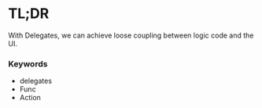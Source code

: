 # TL;DR
With Delegates, we can achieve loose coupling between logic code and the UI.

### Keywords
* delegates
* Func
* Action